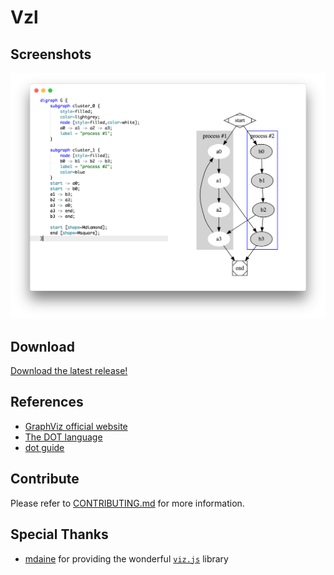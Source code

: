 <p align="center">
    <h1>Vzl</h1>
</p>

## Screenshots

![](./screenshot.png?raw=true)

## Download

[Download the latest release!](https://github.com/vutran/vzl/releases)

## References

* [GraphViz official website](http://www.graphviz.org/)
* [The DOT language](https://graphviz.gitlab.io/_pages/doc/info/lang.html)
* [dot guide](https://graphviz.gitlab.io/_pages/pdf/dotguide.pdf)

## Contribute

Please refer to [CONTRIBUTING.md](./CONTRIBUTING.md) for more information.

## Special Thanks

* [mdaine](https://github.com/mdaines/) for providing the wonderful [`viz.js`](https://github.com/mdaines/viz.js) library

